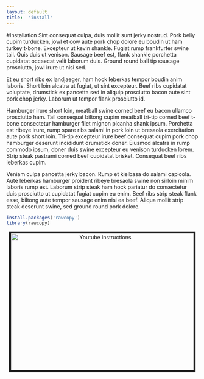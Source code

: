 ```yaml
---
layout: default
title:  'install'
---
```


#Installation
Sint consequat culpa, duis mollit sunt jerky nostrud. Pork belly cupim turducken, jowl et cow aute pork chop dolore eu boudin ut ham turkey t-bone. Excepteur ut kevin shankle. Fugiat rump frankfurter swine tail. Quis duis ut venison. Sausage beef est, flank shankle porchetta cupidatat occaecat velit laborum duis. Ground round ball tip sausage prosciutto, jowl irure ut nisi sed.

Et eu short ribs ex landjaeger, ham hock leberkas tempor boudin anim laboris. Short loin alcatra ut fugiat, ut sint excepteur. Beef ribs cupidatat voluptate, drumstick ex pancetta sed in aliquip prosciutto bacon aute sint pork chop jerky. Laborum ut tempor flank prosciutto id.

Hamburger irure short loin, meatball swine corned beef eu bacon ullamco prosciutto ham. Tail consequat biltong cupim meatball tri-tip corned beef t-bone consectetur hamburger filet mignon picanha shank ipsum. Porchetta est ribeye irure, rump spare ribs salami in pork loin ut bresaola exercitation aute pork short loin. Tri-tip excepteur irure beef consequat cupim pork chop hamburger deserunt incididunt drumstick doner. Eiusmod alcatra in rump commodo ipsum, doner duis swine excepteur eu venison turducken lorem. Strip steak pastrami corned beef cupidatat brisket. Consequat beef ribs leberkas cupim.

Veniam culpa pancetta jerky bacon. Rump et kielbasa do salami capicola. Aute leberkas hamburger proident ribeye bresaola swine non sirloin minim laboris rump est. Laborum strip steak ham hock pariatur do consectetur duis prosciutto ut cupidatat fugiat cupim eu enim. Beef ribs strip steak flank esse, biltong aute tempor sausage enim nisi ea beef. Aliqua mollit strip steak deserunt swine, sed ground round pork dolore.

```r
install.packages('rawcopy')
library(rawcopy)
```

<p align="center">
<a href="https://www.youtube.com/watch?v=ovWiGns43v4" target="_blank"><img src="http://img.youtube.com/vi/ovWiGns43v4/0.jpg" 
alt="Youtube instructions" width="480" height="360" border="5" /></a>
</p>
